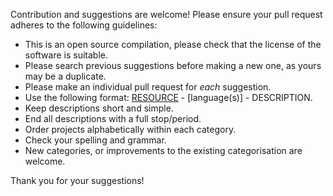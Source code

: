 Contribution and suggestions are welcome! Please ensure your pull request adheres to the following guidelines:

- This is an open source compilation, please check that the license of the software is suitable.
- Please search previous suggestions before making a new one, as yours may be a duplicate.
- Please make an individual pull request for *each* suggestion.
- Use the following format: [RESOURCE](LINK) - [language(s)] - DESCRIPTION.
- Keep descriptions short and simple.
- End all descriptions with a full stop/period.
- Order projects alphabetically within each category.
- Check your spelling and grammar.
- New categories, or improvements to the existing categorisation are welcome.

Thank you for your suggestions!
